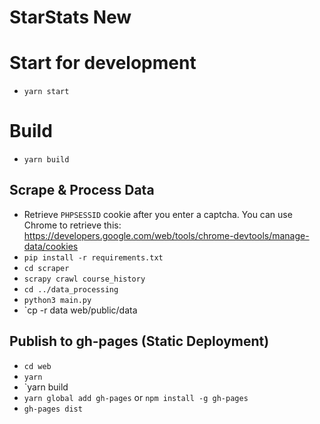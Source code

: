 # StarStats New


# Start for development
* `yarn start`

# Build
* `yarn build`

## Scrape & Process Data
* Retrieve `PHPSESSID` cookie after you enter a captcha. You can use Chrome to retrieve this: https://developers.google.com/web/tools/chrome-devtools/manage-data/cookies
* `pip install -r requirements.txt`
* `cd scraper`
* `scrapy crawl course_history`
* `cd ../data_processing`
* `python3 main.py`
* `cp -r data web/public/data


## Publish to gh-pages (Static Deployment)
* `cd web`
* `yarn`
* `yarn build
* `yarn global add gh-pages` or `npm install -g gh-pages`
* `gh-pages dist`